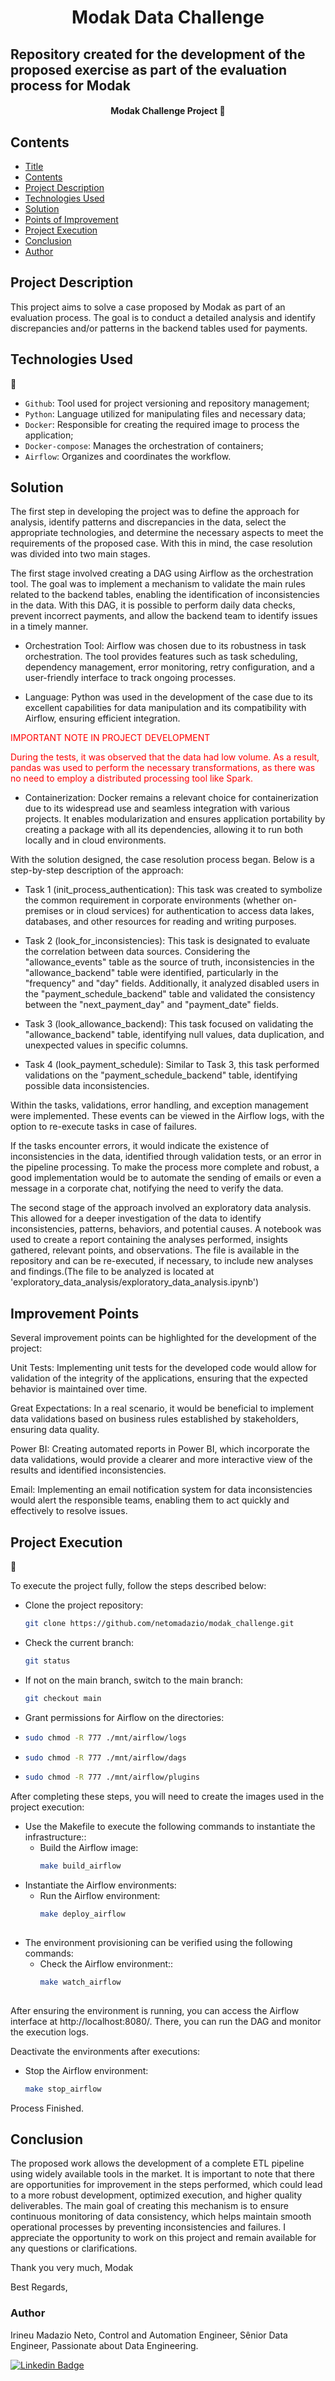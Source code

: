 <h1 align="center"> Modak Data Challenge</h1>

## Repository created for the development of the proposed exercise as part of the evaluation process for Modak

<h4 align="center"> 
	Modak Challenge Project 🚀
</h4>

## Contents 

* [Title](#title)
* [Contents](#contents)
* [Project Description](#project-description)
* [Technologies Used](#technologies-used)
* [Solution](#solution)
* [Points of Improvement](#points-of-improvement)
* [Project Execution](#project-execution)
* [Conclusion](#conclusion)
* [Author](#author)

## Project Description

This project aims to solve a case proposed by Modak as part of an evaluation process. The goal is to conduct a detailed analysis and identify discrepancies and/or patterns in the backend tables used for payments.

## Technologies Used
:hammer:

- `Github`: Tool used for project versioning and repository management;
- `Python`: Language utilized for manipulating files and necessary data;
- `Docker`: Responsible for creating the required image to process the application;
- `Docker-compose`: Manages the orchestration of containers;
- `Airflow`: Organizes and coordinates the workflow.

## Solution

The first step in developing the project was to define the approach for analysis, identify patterns and discrepancies in the data, select the appropriate technologies, and determine the necessary aspects to meet the requirements of the proposed case. With this in mind, the case resolution was divided into two main stages.

The first stage involved creating a DAG using Airflow as the orchestration tool. The goal was to implement a mechanism to validate the main rules related to the backend tables, enabling the identification of inconsistencies in the data. With this DAG, it is possible to perform daily data checks, prevent incorrect payments, and allow the backend team to identify issues in a timely manner.

- Orchestration Tool:
  Airflow was chosen due to its robustness in task orchestration. The tool provides features such as task scheduling, dependency management, error monitoring, retry configuration, and a user-friendly interface to track ongoing processes.

- Language:
  Python was used in the development of the case due to its excellent capabilities for data manipulation and its compatibility with Airflow, ensuring efficient integration.

<div style="color:red;">
    IMPORTANT NOTE IN PROJECT DEVELOPMENT

  During the tests, it was observed that the data had low volume. As a result, pandas was used to perform the necessary transformations, as there was no need to employ a distributed processing tool like Spark.

</div>

- Containerization:
  Docker remains a relevant choice for containerization due to its widespread use and seamless integration with various projects. It enables modularization and ensures application portability by creating a package with all its dependencies, allowing it to run both locally and in cloud environments.

With the solution designed, the case resolution process began. Below is a step-by-step description of the approach:

- Task 1 (init_process_authentication):
  This task was created to symbolize the common requirement in corporate environments (whether on-premises or in cloud services) for authentication to access data lakes, databases, and other resources for reading and writing purposes.

- Task 2 (look_for_inconsistencies):
  This task is designated to evaluate the correlation between data sources. Considering the "allowance_events" table as the source of truth, inconsistencies in the "allowance_backend" table were identified, particularly in the "frequency" and "day" fields. Additionally, it analyzed disabled users in the "payment_schedule_backend" table and validated the consistency between the "next_payment_day" and "payment_date" fields.

- Task 3 (look_allowance_backend):
  This task focused on validating the "allowance_backend" table, identifying null values, data duplication, and unexpected values in specific columns.

- Task 4 (look_payment_schedule):
  Similar to Task 3, this task performed validations on the "payment_schedule_backend" table, identifying possible data inconsistencies.

Within the tasks, validations, error handling, and exception management were implemented. These events can be viewed in the Airflow logs, with the option to re-execute tasks in case of failures.

If the tasks encounter errors, it would indicate the existence of inconsistencies in the data, identified through validation tests, or an error in the pipeline processing. To make the process more complete and robust, a good implementation would be to automate the sending of emails or even a message in a corporate chat, notifying the need to verify the data.

The second stage of the approach involved an exploratory data analysis. This allowed for a deeper investigation of the data to identify inconsistencies, patterns, behaviors, and potential causes. A notebook was used to create a report containing the analyses performed, insights gathered, relevant points, and observations. The file is available in the repository and can be re-executed, if necessary, to include new analyses and findings.(The file to be analyzed is located at 'exploratory_data_analysis/exploratory_data_analysis.ipynb')

## Improvement Points

Several improvement points can be highlighted for the development of the project:

Unit Tests: Implementing unit tests for the developed code would allow for validation of the integrity of the applications, ensuring that the expected behavior is maintained over time.

Great Expectations: In a real scenario, it would be beneficial to implement data validations based on business rules established by stakeholders, ensuring data quality.

Power BI: Creating automated reports in Power BI, which incorporate the data validations, would provide a clearer and more interactive view of the results and identified inconsistencies.

Email: Implementing an email notification system for data inconsistencies would alert the responsible teams, enabling them to act quickly and effectively to resolve issues.


## Project Execution
📁 

To execute the project fully, follow the steps described below:

  - Clone the project repository:
	```sh
	git clone https://github.com/netomadazio/modak_challenge.git

  - Check the current branch:
	```sh
	git status

  - If not on the main branch, switch to the main branch:
    ```sh
    git checkout main

  - Grant permissions for Airflow on the directories:
  -		
	```sh
	sudo chmod -R 777 ./mnt/airflow/logs
  -    
	```sh
	sudo chmod -R 777 ./mnt/airflow/dags
  -  
	```sh
	sudo chmod -R 777 ./mnt/airflow/plugins

After completing these steps, you will need to create the images used in the project execution:

  - Use the Makefile to execute the following commands to instantiate the infrastructure::
    - Build the Airflow image:
      ```sh
      make build_airflow

  - Instantiate the Airflow environments:
    - Run the Airflow environment:
      ```sh
      make deploy_airflow
   
 - The environment provisioning can be verified using the following commands:
    - Check the Airflow environment::
      ```sh
      make watch_airflow
  

After ensuring the environment is running, you can access the Airflow interface at http://localhost:8080/. There, you can run the DAG and monitor the execution logs.

Deactivate the environments after executions:
  - Stop the Airflow environment:
    ```sh
    make stop_airflow

Process Finished.

## Conclusion

The proposed work allows the development of a complete ETL pipeline using widely available tools in the market. It is important to note that there are opportunities for improvement in the steps performed, which could lead to a more robust development, optimized execution, and higher quality deliverables.
The main goal of creating this mechanism is to ensure continuous monitoring of data consistency, which helps maintain smooth operational processes by preventing inconsistencies and failures.
I appreciate the opportunity to work on this project and remain available for any questions or clarifications.

Thank you very much, Modak

Best Regards,

### Author

Irineu Madazio Neto,
Control and Automation Engineer,
Sênior Data Engineer,
Passionate about Data Engineering.

[![Linkedin Badge](https://img.shields.io/badge/-Irineu-blue?style=flat-square&logo=Linkedin&logoColor=white&link=https://www.linkedin.com/in/irineu-madazio-neto/)](https://www.linkedin.com/in/irineu-madazio-neto/) 
